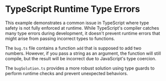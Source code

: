# TypeScript Runtime Type Errors

This example demonstrates a common issue in TypeScript where type safety is not fully enforced at runtime.  While TypeScript's compiler catches many type errors during development, it doesn't prevent runtime errors that might arise from passing incorrect types to functions.

The `bug.ts` file contains a function `add` that is supposed to add two numbers.  However, if you pass a string as an argument, the function will still compile, but the result will be incorrect due to JavaScript's type coercion.

The `bugSolution.ts` provides a more robust solution using type guards to perform runtime checks and prevent unexpected behaviors.